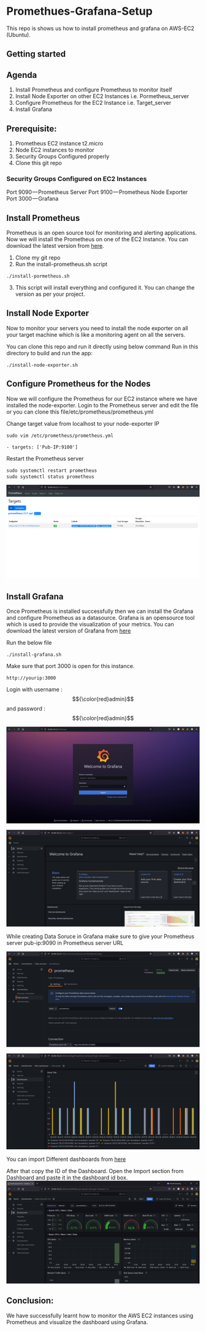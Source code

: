 # Promethues-Grafana-Setup
This repo is shows us how to install prometheus and grafana on AWS-EC2 (Ubuntu).

## Getting started

## Agenda
1.  Install Prometheus and configure Prometheus to monitor itself
2.  Install Node Exporter on other EC2 Instances i.e. Pormetheus_server
3.  Configure Prometheus for the EC2 Instance i.e. Target_server
4.  Install Grafana

##  Prerequisite:
1.  Prometheus EC2 instance t2.micro 
2.  Node EC2 instances to monitor
3.  Security Groups Configured properly
4.  Clone this git repo

### Security Groups Configured on EC2 Instances
Port 9090 — Prometheus Server
Port 9100 — Prometheus Node Exporter
Port 3000 — Grafana

##  Install Prometheus
Prometheus is an open source tool for monitoring and alerting applications.
Now we will install the Prometheus on one of the EC2 Instance. You can download the latest version from [here](https://prometheus.io/download/).

1.  Clone my git repo
2.  Run the install-prometheus.sh script
```shell
./install-pormetheus.sh
```
3.  This script will install everything and configured it. You can change the version as per your project.

##  Install Node Exporter

Now to monitor your servers you need to install the node exporter on all your target machine which is like a monitoring agent on all the servers.

You can clone this repo and run it directly using below command
Run in this directory to build and run the app:
```shell
./install-node-exporter.sh
```
##  Configure Prometheus for the Nodes
Now we will configure the Prometheus for our EC2 instance where we have installed the node-exporter. Login to the Prometheus server and edit the file or you can clone this file/etc/prometheus/prometheus.yml

Change target value from localhost to your node-exporter IP
```shell
sudo vim /etc/prometheus/prometheus.yml
```
```shell
- targets: ['Pub-IP:9100']
```
Restart the Prometheus server
```shell
sudo systemctl restart prometheus
sudo systemctl status prometheus
```

![Prometheus with Node Exporter](prometheus-node-export.png)

##  Install Grafana

Once Prometheus is installed successfully then we can install the Grafana and configure Prometheus as a datasource. Grafana is an opensource tool which is used to provide the visualization of your metrics. 
You can download the latest version of Grafana from [here](https://grafana.com/grafana/download)

Run the below file
```shell
./install-grafana.sh
```
Make sure that port 3000 is open for this instance.
```shell
http://yourip:3000
```
Login with username : $${\color{red}admin}$$ and password  : $${\color{red}admin}$$

![Grafana WelcomePage](grafana-welcome.png)

![Grafana HomePage](grafana-home.png)

While creating Data Soruce in Grafana make sure to give your Prometheus server pub-ip:9090 in Prometheus server URL

![Grafana DataSource](grafana-data_source.png)

![Grafana Dashboard](grafana-dashboard.png)

You can import Different dashboards from [here](https://grafana.com/grafana/dashboards/)

After that copy the ID of the Dashboard. Open the Import section from Dashboard and paste it in the dashboard id box.
![Grafana Dashboard](grafana-dashboard-2.png)


##  Conclusion:

We have successfully learnt how to monitor the AWS EC2 instances using Prometheus and visualize the dashboard using Grafana.

